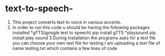 # text-to-speech-
1. This project converts text to voice in various accents.
2. In order to run this code u should be having the following packages installed
    *gTTS(google text to speech)
      pip install gTTS
     *playsound
       pip install play sound
3.During installation the programs asks for a text file you can choose your own text file 
  for testing I am uploading a text file of name testing.txt which contains a few lines of code
   
   
